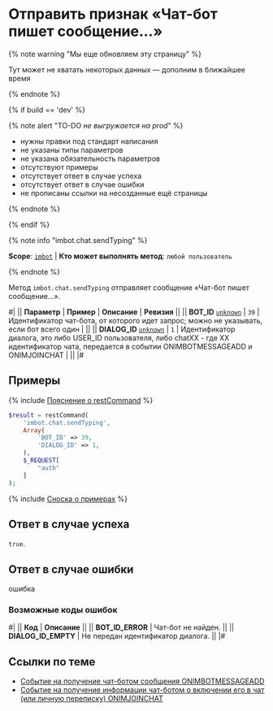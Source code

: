 # Отправить признак «Чат-бот пишет сообщение...»

{% note warning "Мы еще обновляем эту страницу" %}

Тут может не хватать некоторых данных — дополним в ближайшее время

{% endnote %}

{% if build == 'dev' %}

{% note alert "TO-DO _не выгружается на prod_" %}

- нужны правки под стандарт написания
- не указаны типы параметров
- не указана обязательность параметров
- отсутствуют примеры
- отсутствует ответ в случае успеха
- отсутствует ответ в случае ошибки
- не прописаны ссылки на несозданные ещё страницы

{% endnote %}

{% endif %}

{% note info "imbot.chat.sendTyping" %}

**Scope**: [`imbot`](../../scopes/permissions.md) | **Кто может выполнять метод**: `любой пользователь`

{% endnote %}

Метод `imbot.chat.sendTyping` отправляет сообщение «Чат-бот пишет сообщение...».

#|
|| **Параметр** | **Пример** | **Описание** | **Ревизия** ||
|| **BOT_ID**
[`unknown`](../../data-types.md) | `39` | Идентификатор чат-бота, от которого идет запрос; можно не указывать, если бот всего один | ||
|| **DIALOG_ID**
[`unknown`](../../data-types.md) | `1` | Идентификатор диалога, это либо USER_ID пользователя, либо chatXX - где XX идентификатор чата, передается в событии ONIMBOTMESSAGEADD и ONIMJOINCHAT | ||
|#

## Примеры

{% include [Пояснение о restCommand](../_includes/rest-command.md) %}

```php
$result = restCommand(
    'imbot.chat.sendTyping',
    Array(
        'BOT_ID' => 39,
        'DIALOG_ID' => 1,
    ),
    $_REQUEST[
        "auth"
    ]
);
```

{% include [Сноска о примерах](../../../_includes/examples.md) %}

## Ответ в случае успеха

`true`.

## Ответ в случае ошибки

ошибка

### Возможные коды ошибок

#|
|| **Код** | **Описание** ||
|| **BOT_ID_ERROR** | Чат-бот не найден. ||
|| **DIALOG_ID_EMPTY** | Не передан идентификатор диалога. ||
|#

## Ссылки по теме

- [Событие на получение чат-ботом сообщения ONIMBOTMESSAGEADD](/learning/course/index.php?COURSE_ID=93&LESSON_ID=7881#onimbotmessageadd)
- [Событие на получение информации чат-ботом о включении его в чат (или личную переписку) ONIMJOINCHAT](/learning/course/index.php?COURSE_ID=93&LESSON_ID=7881#onimjoinchat)